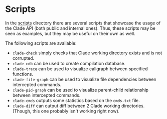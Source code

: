 # Scripts

In the [scripts](../clade/scripts/) directory there are several scripts that
showcase the usage of the Clade API (both public and
internal ones). Thus, these scripts may be seen as examples, but they may
be useful on their own as well.

The following scripts are available:

- `clade-check` simply checks that Clade working directory exists and is not
    corrupted.
- `clade-cdb` can be used to create compilation database.
- `clade-trace` can be used to visualize callgraph between specified functions.
- `clade-file-graph` can be used to visualize file dependencies between
    intercepted commands.
- `clade-pid-graph` can be used to visualize parent-child relationship between
    intercepted commands.
- `clade-cmds` outputs some statistics based on the `cmds.txt` file.
- `clade-diff` can output diff between 2 Clade working directories.
    (Though, this one probably isn't working right now).
